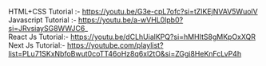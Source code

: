 HTML+CSS Tutorial :- https://youtu.be/G3e-cpL7ofc?si=tZlKEjNVAV5WuolV
<br>
Javascript Tutorial :- https://youtu.be/a-wVHL0lpb0?si=JRvsiaySG8WWJC6_
<br>
React Js Tutorial:- https://youtu.be/dCLhUialKPQ?si=hMHItS8gMKpOxXQR
<br>
Next Js Tutorial:- https://youtube.com/playlist?list=PLu71SKxNbfoBwut0coTT46oHz8q6xl2tO&si=ZGgi8HeKnFcLvP4h
